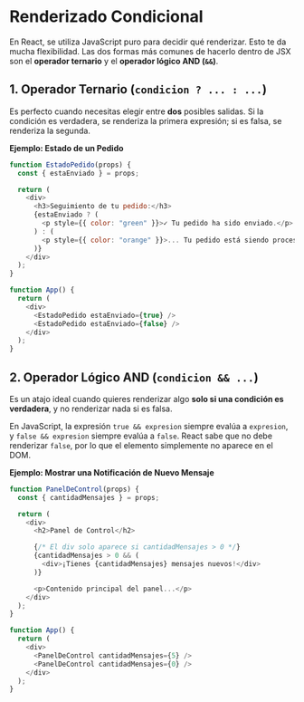 # Renderizado Condicional

En React, se utiliza JavaScript puro para decidir qué renderizar. Esto te da
mucha flexibilidad. Las dos formas más comunes de hacerlo dentro de JSX son el
**operador ternario** y el **operador lógico AND (`&&`)**.

## 1. Operador Ternario (`condicion ? ... : ...`)

Es perfecto cuando necesitas elegir entre **dos** posibles salidas. Si la
condición es verdadera, se renderiza la primera expresión; si es falsa, se
renderiza la segunda.

**Ejemplo: Estado de un Pedido**

```javascript
function EstadoPedido(props) {
  const { estaEnviado } = props;

  return (
    <div>
      <h3>Seguimiento de tu pedido:</h3>
      {estaEnviado ? (
        <p style={{ color: "green" }}>✓ Tu pedido ha sido enviado.</p>
      ) : (
        <p style={{ color: "orange" }}>... Tu pedido está siendo procesado.</p>
      )}
    </div>
  );
}

function App() {
  return (
    <div>
      <EstadoPedido estaEnviado={true} />
      <EstadoPedido estaEnviado={false} />
    </div>
  );
}
```

## 2. Operador Lógico AND (`condicion && ...`)

Es un atajo ideal cuando quieres renderizar algo **solo si una condición es
verdadera**, y no renderizar nada si es falsa.

En JavaScript, la expresión `true && expresion` siempre evalúa a `expresion`, y
`false && expresion` siempre evalúa a `false`. React sabe que no debe renderizar
`false`, por lo que el elemento simplemente no aparece en el DOM.

**Ejemplo: Mostrar una Notificación de Nuevo Mensaje**

```javascript
function PanelDeControl(props) {
  const { cantidadMensajes } = props;

  return (
    <div>
      <h2>Panel de Control</h2>

      {/* El div solo aparece si cantidadMensajes > 0 */}
      {cantidadMensajes > 0 && (
        <div>¡Tienes {cantidadMensajes} mensajes nuevos!</div>
      )}

      <p>Contenido principal del panel...</p>
    </div>
  );
}

function App() {
  return (
    <div>
      <PanelDeControl cantidadMensajes={5} />
      <PanelDeControl cantidadMensajes={0} />
    </div>
  );
}
```
